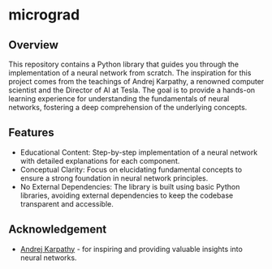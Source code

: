 # micrograd

## Overview
This repository contains a Python library that guides you through the implementation of a neural network from scratch. The inspiration for this project comes from the teachings of Andrej Karpathy, a renowned computer scientist and the Director of AI at Tesla. The goal is to provide a hands-on learning experience for understanding the fundamentals of neural networks, fostering a deep comprehension of the underlying concepts.

## Features
- Educational Content: Step-by-step implementation of a neural network with detailed explanations for each component.
- Conceptual Clarity: Focus on elucidating fundamental concepts to ensure a strong foundation in neural network principles.
- No External Dependencies: The library is built using basic Python libraries, avoiding external dependencies to keep the codebase transparent and accessible.

## Acknowledgement
- [Andrej Karpathy](https://github.com/karpathy) - for inspiring and providing valuable insights into neural networks.
